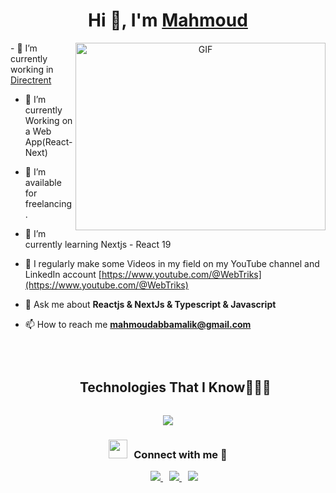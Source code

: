 <h1 align="center">Hi 👋, I'm <a href="https://www.devmahmoud.tech/" target="blank">
Mahmoud </a></h1>
<a target="_blank" align="center">
  <img align="right" top="500" height="300" width="400" alt="GIF" src="https://media.giphy.com/media/SWoSkN6DxTszqIKEqv/giphy.gif">
</a>
- 🔭 I’m currently working in <a href="https://github.com/directrent-com" target="blank">Directrent</a>

- 🌱 I’m currently Working on a Web App(React-Next)

- 🤝 I’m available for freelancing.

- 🌱 I’m currently learning Nextjs - React 19 

- 📝 I regularly make some Videos in my field on my YouTube channel and LinkedIn account  [https://www.youtube.com/@WebTriks](https://www.youtube.com/@WebTriks)

- 💬 Ask me about **Reactjs & NextJs & Typescript & Javascript**

- 📫 How to reach me **mahmoudabbamalik@gmail.com**

<br/>

<!--h1 without bottom border-->
<div id="user-content-toc">
  <ul align="center">
    <summary><h2 style="display: inline-block">Technologies That I Know👨🏻‍💻</h2></summary>
  </ul>
</div>
<!--tech stack icons-->
<p align="center">
  <a href="https://skillicons.dev">
    <img src="https://skillicons.dev/icons?i=git,css,express,figma,github,html,js,md,materialui,nginx,mongodb,nextjs,nodejs,postman,react,redux,tailwind,ts,vscode,&perline=14" />
  </a>
</p>


<h3 align="center" > <img src="https://media.giphy.com/media/iY8CRBdQXODJSCERIr/giphy.gif" width="30" height="30" style="margin-right: 10px;">Connect with me 🤝 </h3>

<p align="center">
 <div align="center"  class="icons-social" style="margin-left: 10px;">
        <a style="margin-left: 10px;"  target="_blank" href="https://www.linkedin.com/in/mahmoud-mohamed-abdel-aal/">
		<img src="https://img.icons8.com/doodle/40/000000/linkedin--v2.png">
	</a>
        <a style="margin-left: 10px;" target="_blank" href="https://github.com/Eng1Mahmoud">
		<img src="https://img.icons8.com/doodle/40/000000/github--v1.png">
	</a>
	<a style="margin-left: 10px;" target="_blank" href="https://www.youtube.com/@WebTriks">
		<img src="https://img.icons8.com/doodle/1x/youtube--v2.png" >
	</a>
      </div>
</p>

